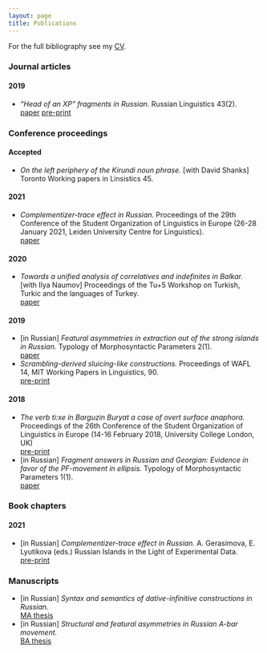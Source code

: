 ```yaml
---
layout: page
title: Publications
---
```


For the full bibliography see my <a href="{{ site.baseurl }}/files/morgunova_cv.pdf" class="pdf">CV</a>.

<h3> Journal articles </h3>

<h4> 2019 </h4>

<ul>
<li><i>“Head of an XP” fragments in Russian.</i> Russian Linguistics 43(2). <br> <a href="https://link.springer.com/article/10.1007/s11185-019-09212-y" class="pdf">paper</a> <a href="{{ site.baseurl }}/files/“Head of an XP” fragments in Russian.pdf" class="pdf">pre-print</a> </li>
</ul>

<h3> Conference proceedings </h3>

<h4> Accepted </h4>

<ul>
<li> <i>On the left periphery of the Kirundi noun phrase.</i> [with David Shanks] Toronto Working papers in Linsistics 45.  </li>
</ul>

<h4> 2021 </h4>

<ul>
<li><i>Complementizer-trace effect in Russian.</i> Proceedings of the 29th Conference of the Student Organization of Linguistics in Europe (26-28 January 2021, Leiden University Centre for Linguistics). <br> <a href="{{ site.baseurl }}/files/console29-final-morgunova.pdf" class="pdf">paper</a> </li>
</ul>

<h4> 2020 </h4>

<ul>
<li> <i>Towards a unified analysis of correlatives and indefinites in Balkar.</i> [with Ilya Naumov] Proceedings of the Tu+5 Workshop on Turkish, Turkic and the languages of Turkey. <br> <a href="{{ site.baseurl }}/files/morgunova_naumov_correlatives_wh_indef_2020.pdf" class="pdf">paper</a> </li>
</ul>

<h4> 2019 </h4>

<ul>
<li> [in Russian] <i>Featural asymmetries in extraction out of the strong islands in Russian.</i> Typology of Morphosyntactic Parameters 2(1). <br> <a href="http://tmp.sc/application/files/6315/7781/8055/Morgunova-2019-2-1.pdf" class="pdf">paper</a> </li>
<li> <i>Scrambling-derived sluicing-like constructions.</i> Proceedings of WAFL 14, MIT Working Papers in Linguistics, 90. <br>  <a href="{{ site.baseurl }}/files/morgunova_wafl_14.pdf" class="pdf">pre-print</a></li>
</ul>

<h4> 2018 </h4>

<ul>
<li> <i>The verb ti:xe in Barguzin Buryat a case of overt surface anaphora.</i> Proceedings of the 26th Conference  of the Student Organization of Linguistics in Europe (14-16 February 2018, University College London, UK) <br> <a href="{{ site.baseurl }}/files/console26-final-morgunova.pdf" class="pdf">pre-print</a> </li>
<li>[in Russian] <i>Fragment answers in Russian and Georgian: Evidence in favor of the PF-movement in ellipsis.</i> Typology of Morphosyntactic Parameters 1(1). <br> <a href="http://tmp.sc/application/files/7215/5768/7206/Morgunova-2018-1-1.pdf" class="pdf">paper</a> </li>
</ul>

<h3> Book chapters </h3>

<h4> 2021 </h4>

<ul>
<li>[in Russian] <i>Complementizer-trace effect in Russian.</i> A. Gerasimova, E. Lyutikova (eds.) Russian Islands in the Light of Experimental Data. <br> <a href="{{ site.baseurl }}/files/complementizer_trace_draft_final_rus.pdf" class="pdf">pre-print</a> </li>
</ul>

<h3> Manuscripts </h3>

<ul>
<li> [in Russian] <i>Syntax and semantics of dative-infinitive constructions in Russian.</i> <br> <a href="{{ site.baseurl }}/files/morgunova_MA_thesis.pdf" class="pdf">MA thesis</a> </li>
<li> [in Russian] <i>Structural and featural asymmetries in Russian A-bar movement.</i> <br> <a href="{{ site.baseurl }}/files/morgunova_BA_thesis.pdf" class="pdf">BA thesis</a> </li>
</ul>


